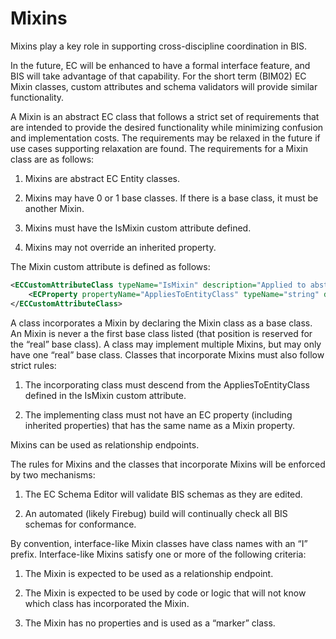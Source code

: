 # Mixins

Mixins play a key role in supporting cross-discipline coordination in BIS.

In the future, EC will be enhanced to have a formal interface feature, and BIS will take advantage of that capability. For the short term (BIM02) EC Mixin classes, custom attributes and schema validators will provide similar functionality.

A Mixin is an abstract EC class that follows a strict set of requirements that are intended to provide the desired functionality while minimizing confusion and implementation costs. The requirements may be relaxed in the future if use cases supporting relaxation are found. The requirements for a Mixin class are as follows:

1. Mixins are abstract EC Entity classes.

2. Mixins may have 0 or 1 base classes. If there is a base class, it must be another Mixin.

3. Mixins must have the IsMixin custom attribute defined.

4. Mixins may not override an inherited property.

The Mixin custom attribute is defined as follows:

```xml
<ECCustomAttributeClass typeName="IsMixin" description="Applied to abstract ECEntityClasses which serve as secondary base classes for normal ECEntityClasses." displayLabel="Is Mixin" appliesTo="EntityClass" modifier="Sealed" >
    <ECProperty propertyName="AppliesToEntityClass" typeName="string" description="This mixin may only be applied to entity classes which derive from is class.  Class Name should be fully specified as 'alias:ClassName'" />
</ECCustomAttributeClass>
```

A class incorporates a Mixin by declaring the Mixin class as a base class. An Mixin is never a the first base class listed (that position is reserved for the “real” base class). A class may implement multiple Mixins, but may only have one “real” base class. Classes that incorporate Mixins must also follow strict rules:

1. The incorporating class must descend from the AppliesToEntityClass defined in the IsMixin custom attribute.

2. The implementing class must not have an EC property (including inherited properties) that has the same name as a Mixin property.

Mixins can be used as relationship endpoints.

The rules for Mixins and the classes that incorporate Mixins will be enforced by two mechanisms:

1. The EC Schema Editor will validate BIS schemas as they are edited.

2. An automated (likely Firebug) build will continually check all BIS schemas for conformance.

By convention, interface-like Mixin classes have class names with an “I” prefix. Interface-like Mixins satisfy one or more of the following criteria:

1. The Mixin is expected to be used as a relationship endpoint.

2. The Mixin is expected to be used by code or logic that will not know which class has incorporated the Mixin.

3. The Mixin has no properties and is used as a “marker” class.
